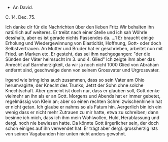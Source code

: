 + An David.

 C. 14. Dec. 75.

Ich danke dir für die Nachrichten über den lieben Fritz Wir behalten ihn natürlich auf weiteres. Er treibt nach einer Stelle und ich sah Wöhrle desshalb, aber es ist gerade nichts Passendes da. ...1 Er braucht einige Erholung und Wiedergewinnung von Elasticität, Hoffnung, Gott- oder doch Selbstvertrauen. An Mutter und Bruder hat er geschrieben, arbeitet nun mit Fried. an Marken etc. Er gesteht, das sei ihm nachgegangen: "der die Sünden der Väter heimsucht im 3. und 4. Glied" Ich zeigte ihm aber das Anrecht auf Barmherzigkeit, da wir ja noch nicht 1000 Glied von Abraham entfernt sind, geschweige denn von seinem Grossvater und Urgrossvater.

Irgend wie bring ichs auch zusammen, dass so sein Vater am Ohio herumvagirte, der Knecht des Trunks; Jetzt der Sohn ohne solche Knechtschaft. Aber gemeint ist doch nur, dass er glauben soll, Gott denke vielmehr an ihn als er an Gott. Morgens und Abends hat er immer gebetet, regelmässig von Klein an; aber so einen rechten Schrei zwischenhinein hat er nicht getan. Ich glaube er nahms so als Fatum hin. Aergerlich bin ich ein wenig dass er nicht mehr Zutrauen zu mir hatte, etwa zu schreiben; dann besinne ich mich, dass ich ihm mein Wohlwollen, Huld, Herablassung und dergl. noch nie bewiesen hatte. Da könnte Gott ärgerlicher sein, der doch schon einiges auf ihn verwendet hat. Er trägt aber dergl. grossherzig Ists von seinen Vagabunden hier unten nicht anders gewohnt.
